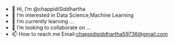 - 👋 Hi, I’m @chappidiSiddhartha
- 👀 I’m interested in Data Science,Machine Learning
- 🌱 I’m currently learning ...
- 💞️ I’m looking to collaborate on ...
- 📫 How to reach me Email:chappidisiddhartha59736@gmail.com

<!---
chappidiSiddhartha/chappidiSiddhartha is a ✨ special ✨ repository because its `README.md` (this file) appears on your GitHub profile.
You can click the Preview link to take a look at your changes.
--->





